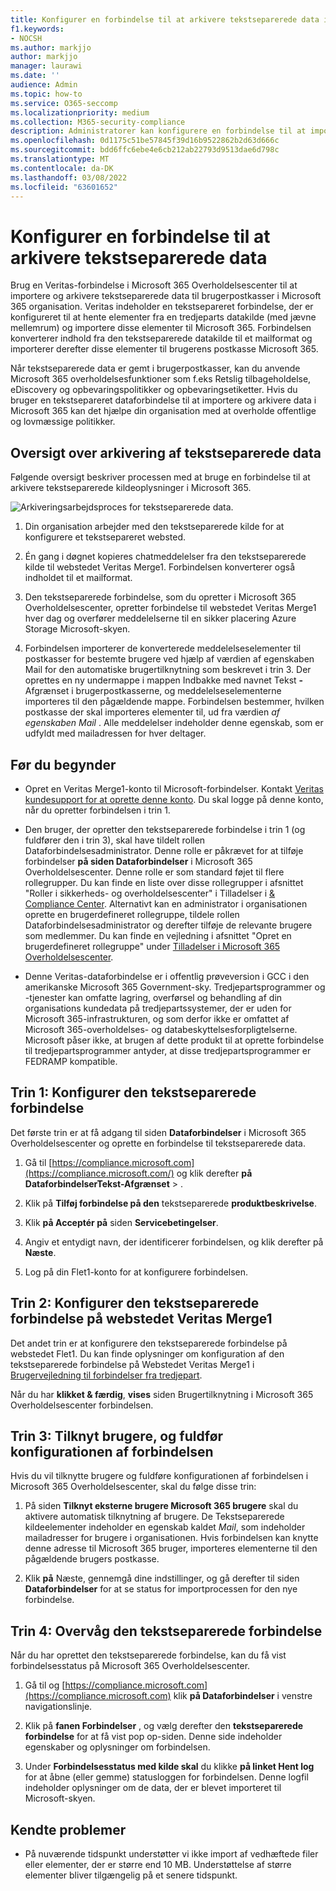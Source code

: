 ```yaml
---
title: Konfigurer en forbindelse til at arkivere tekstseparerede data i Microsoft 365
f1.keywords:
- NOCSH
ms.author: markjjo
author: markjjo
manager: laurawi
ms.date: ''
audience: Admin
ms.topic: how-to
ms.service: O365-seccomp
ms.localizationpriority: medium
ms.collection: M365-security-compliance
description: Administratorer kan konfigurere en forbindelse til at importere og arkivere tekstseparerede data fra Veritas i Microsoft 365. Med denne forbindelse kan du arkivere data fra tredjeparts datakilder i Microsoft 365. Når du har arkiveret disse data, kan du bruge overholdelsesfunktioner som f.eks. retslig tilbageholdelse, indholdssøgning og opbevaringspolitikker til at administrere tredjepartsdata.
ms.openlocfilehash: 0d1175c51be57845f39d16b9522862b2d63d666c
ms.sourcegitcommit: bdd6ffc6ebe4e6cb212ab22793d9513dae6d798c
ms.translationtype: MT
ms.contentlocale: da-DK
ms.lasthandoff: 03/08/2022
ms.locfileid: "63601652"
---
```

# <a name="set-up-a-connector-to-archive-text-delimited-data"></a>Konfigurer en forbindelse til at arkivere tekstseparerede data

Brug en Veritas-forbindelse i Microsoft 365 Overholdelsescenter til at importere og arkivere tekstseparerede data til brugerpostkasser i Microsoft 365 organisation. Veritas indeholder en [](https://globanet.com/text-delimited) tekstsepareret forbindelse, der er konfigureret til at hente elementer fra en tredjeparts datakilde (med jævne mellemrum) og importere disse elementer til Microsoft 365. Forbindelsen konverterer indhold fra den tekstseparerede datakilde til et mailformat og importerer derefter disse elementer til brugerens postkasse Microsoft 365.

Når tekstseparerede data er gemt i brugerpostkasser, kan du anvende Microsoft 365 overholdelsesfunktioner som f.eks Retslig tilbageholdelse, eDiscovery og opbevaringspolitikker og opbevaringsetiketter. Hvis du bruger en tekstsepareret dataforbindelse til at importere og arkivere data i Microsoft 365 kan det hjælpe din organisation med at overholde offentlige og lovmæssige politikker.

## <a name="overview-of-archiving-the-text-delimited-data"></a>Oversigt over arkivering af tekstseparerede data

Følgende oversigt beskriver processen med at bruge en forbindelse til at arkivere tekstseparerede kildeoplysninger i Microsoft 365.

![Arkiveringsarbejdsproces for tekstseparerede data.](../media/TextDelimitedConnectorWorkflow.png)

1. Din organisation arbejder med den tekstseparerede kilde for at konfigurere et tekstsepareret websted.

2. Én gang i døgnet kopieres chatmeddelelser fra den tekstseparerede kilde til webstedet Veritas Merge1. Forbindelsen konverterer også indholdet til et mailformat.

3. Den tekstseparerede forbindelse, som du opretter i Microsoft 365 Overholdelsescenter, opretter forbindelse til webstedet Veritas Merge1 hver dag og overfører meddelelserne til en sikker placering Azure Storage Microsoft-skyen.

4. Forbindelsen importerer de konverterede meddelelseselementer til postkasser for bestemte brugere ved hjælp af værdien af  egenskaben Mail for den automatiske brugertilknytning som beskrevet i trin 3. Der oprettes en ny undermappe i mappen Indbakke med navnet Tekst **-** Afgrænset i brugerpostkasserne, og meddelelseselementerne importeres til den pågældende mappe. Forbindelsen bestemmer, hvilken postkasse der skal importeres elementer til, ud fra værdien *af egenskaben Mail* . Alle meddelelser indeholder denne egenskab, som er udfyldt med mailadressen for hver deltager.

## <a name="before-you-begin"></a>Før du begynder

- Opret en Veritas Merge1-konto til Microsoft-forbindelser. Kontakt [Veritas kundesupport for at oprette denne konto](https://globanet.com/ms-connectors-contact). Du skal logge på denne konto, når du opretter forbindelsen i trin 1.

- Den bruger, der opretter den tekstseparerede forbindelse i trin 1 (og fuldfører den i trin 3), skal have tildelt rollen Dataforbindelsesadministrator. Denne rolle er påkrævet for at tilføje forbindelser **på siden Dataforbindelser** i Microsoft 365 Overholdelsescenter. Denne rolle er som standard føjet til flere rollegrupper. Du kan finde en liste over disse rollegrupper i afsnittet "Roller i sikkerheds- og overholdelsescenter" i Tilladelser i [& Compliance Center](../security/office-365-security/permissions-in-the-security-and-compliance-center.md#roles-in-the-security--compliance-center). Alternativt kan en administrator i organisationen oprette en brugerdefineret rollegruppe, tildele rollen Dataforbindelsesadministrator og derefter tilføje de relevante brugere som medlemmer. Du kan finde en vejledning i afsnittet "Opret en brugerdefineret rollegruppe" under [Tilladelser i Microsoft 365 Overholdelsescenter](microsoft-365-compliance-center-permissions.md#create-a-custom-role-group).

- Denne Veritas-dataforbindelse er i offentlig prøveversion i GCC i den amerikanske Microsoft 365 Government-sky. Tredjepartsprogrammer og -tjenester kan omfatte lagring, overførsel og behandling af din organisations kundedata på tredjepartssystemer, der er uden for Microsoft 365-infrastrukturen, og som derfor ikke er omfattet af Microsoft 365-overholdelses- og databeskyttelsesforpligtelserne. Microsoft påser ikke, at brugen af dette produkt til at oprette forbindelse til tredjepartsprogrammer antyder, at disse tredjepartsprogrammer er FEDRAMP kompatible.

## <a name="step-1-set-up-the-text-delimited-connector"></a>Trin 1: Konfigurer den tekstseparerede forbindelse

Det første trin er at få adgang til siden **Dataforbindelser** i Microsoft 365 Overholdelsescenter og oprette en forbindelse til tekstseparerede data.

1. Gå til [https://compliance.microsoft.com](https://compliance.microsoft.com/) og klik derefter **på DataforbindelserTekst-Afgrænset** > .

2. Klik på **Tilføj forbindelse på den** tekstseparerede **produktbeskrivelse**.

3. Klik **på Acceptér på** siden **Servicebetingelser**.

4. Angiv et entydigt navn, der identificerer forbindelsen, og klik derefter på **Næste**.

5. Log på din Flet1-konto for at konfigurere forbindelsen.

## <a name="step-2-configure-the-text-delimited-connector-on-the-veritas-merge1-site"></a>Trin 2: Konfigurer den tekstseparerede forbindelse på webstedet Veritas Merge1

Det andet trin er at konfigurere den tekstseparerede forbindelse på webstedet Flet1. Du kan finde oplysninger om konfiguration af den tekstseparerede forbindelse på Webstedet Veritas Merge1 i [Brugervejledning til forbindelser fra tredjepart](https://docs.ms.merge1.globanetportal.com/Merge1%20Third-Party%20Connectors%20text-delimited%20User%20Guide%20.pdf).

Når du har **klikket & færdig**, **vises** siden Brugertilknytning i Microsoft 365 Overholdelsescenter forbindelsen.

## <a name="step-3-map-users-and-complete-the-connector-setup"></a>Trin 3: Tilknyt brugere, og fuldfør konfigurationen af forbindelsen

Hvis du vil tilknytte brugere og fuldføre konfigurationen af forbindelsen i Microsoft 365 Overholdelsescenter, skal du følge disse trin:

1. På siden **Tilknyt eksterne brugere Microsoft 365 brugere** skal du aktivere automatisk tilknytning af brugere. De Tekstseparerede kildeelementer indeholder en egenskab kaldet *Mail*, som indeholder mailadresser for brugere i organisationen. Hvis forbindelsen kan knytte denne adresse til Microsoft 365 bruger, importeres elementerne til den pågældende brugers postkasse.

2. Klik **på** Næste, gennemgå dine indstillinger, og gå derefter til siden **Dataforbindelser** for at se status for importprocessen for den nye forbindelse.

## <a name="step-4-monitor-the-text-delimited-connector"></a>Trin 4: Overvåg den tekstseparerede forbindelse

Når du har oprettet den tekstseparerede forbindelse, kan du få vist forbindelsesstatus på Microsoft 365 Overholdelsescenter.

1. Gå til og [https://compliance.microsoft.com](https://compliance.microsoft.com) klik **på Dataforbindelser** i venstre navigationslinje.

2. Klik på **fanen Forbindelser** , og vælg derefter den **tekstseparerede forbindelse** for at få vist pop op-siden. Denne side indeholder egenskaber og oplysninger om forbindelsen.

3. Under **Forbindelsesstatus med kilde skal** du klikke **på linket Hent log** for at åbne (eller gemme) statusloggen for forbindelsen. Denne logfil indeholder oplysninger om de data, der er blevet importeret til Microsoft-skyen.

## <a name="known-issues"></a>Kendte problemer

- På nuværende tidspunkt understøtter vi ikke import af vedhæftede filer eller elementer, der er større end 10 MB. Understøttelse af større elementer bliver tilgængelig på et senere tidspunkt.